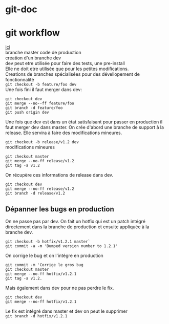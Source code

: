 # git-doc
# git workflow
[ici](https://www.synbioz.com/blog/tech/git-adopter-un-modele-de-versionnement-efficace)  
branche master code de production  
création d'un branche dev  
dev peut etre utilisée pour faire des tests, une pre-install  
Elle ne doit etre utilisée que pour les petites modifications.  
Creations de branches spécialisées pour des dévellopement de fonctionnalité  
`git checkout -b feature/foo dev`   
Une fois fini il faut merger dans dev:  

```
git checkout dev
git merge --no--ff feature/foo
git branch -d feature/foo
git push origin dev

```
Une fois que dev est dans un état satisfaisant pour passer en production il faut merger dev dans master.
On crée d'abord une branche de support à la release. Elle servira à faire des modifications mineures.  

`git checkout -b release/v1.2 dev`  
modifications mineures 
 
```
git checkout master 
git merge --no-ff release/v1.2
git tag -a v1.2
```
 
On récupère ces informations de release dans dev.  

```
git checkout dev
git merge --no-ff release/v1.2
git branch -d release/v1.2
```

## Dépanner les bugs en production

On ne passe pas par dev. On fait un hotfix qui est un patch intégré directement dans la branche de production et ensuite appliquée à la branche dev. 

```
git checkout -b hotfix/v1.2.1 master`
git commit -a -m 'Bumped version number to 1.2.1'
```
On corrige le bug et on l'intégre en production

```
git commit -m 'Corrige le gros bug
git checkout master
git merge --no-ff hotfix/v1.2.1
git tag -a v1.2.

```

Mais également dans dev pour ne pas perdre le fix.

```
git checkout dev
git merge --no-ff hotfix/v1.2.1
```

Le fix est intégré dans master et dev on peut le supprimer  
`git branch -d hotfix/v1.2.1`